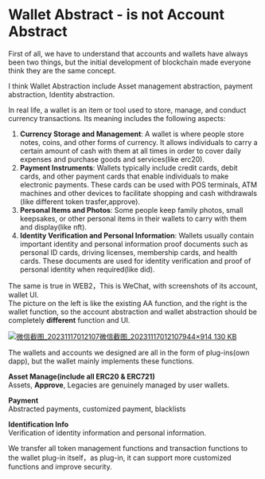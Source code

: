 # Wallet Abstract - is not Account Abstract

First of all, we have to understand that accounts and wallets have always been two things, but the initial development of blockchain made everyone think they are the same concept.

I think Wallet Abstraction include Asset management abstraction, payment abstraction, Identity abstraction.

In real life, a wallet is an item or tool used to store, manage, and conduct currency transactions. Its meaning includes the following aspects:

1. **Currency Storage and Management**: A wallet is where people store notes, coins, and other forms of currency. It allows individuals to carry a certain amount of cash with them at all times in order to cover daily expenses and purchase goods and services(like erc20).
2. **Payment Instruments**: Wallets typically include credit cards, debit cards, and other payment cards that enable individuals to make electronic payments. These cards can be used with POS terminals, ATM machines and other devices to facilitate shopping and cash withdrawals (like different token trasfer,approve).
3. **Personal Items and Photos**: Some people keep family photos, small keepsakes, or other personal items in their wallets to carry with them and display(like nft).
4. **Identity Verification and Personal Information**: Wallets usually contain important identity and personal information proof documents such as personal ID cards, driving licenses, membership cards, and health cards. These documents are used for identity verification and proof of personal identity when required(like did).

The same is true in WEB2，This is WeChat, with screenshots of its account, wallet UI.\
The picture on the left is like the existing AA function, and the right is the wallet function, so the account abstraction and wallet abstraction should be completely **different** function and UI.

[![微信截图\_20231117012107](https://ethresear.ch/uploads/default/optimized/2X/7/713f344f7c20c35d8059216ad27c2a8482fd8829\_2\_516x499.jpeg)微信截图\_20231117012107944×914 130 KB](https://ethresear.ch/uploads/default/original/2X/7/713f344f7c20c35d8059216ad27c2a8482fd8829.jpeg)

The wallets and accounts we designed are all in the form of plug-ins(own dapp), but the wallet mainly implements these functions.

**Asset Manage(include all ERC20 & ERC721)**\
Assets, **Approve**, Legacies are genuinely managed by user wallets.

**Payment**\
Abstracted payments, customized payment, blacklists

**Identification Info**\
Verification of identity information and personal information.

We transfer all token management functions and transaction functions to the wallet plug-in itself，as plug-in, it can support more customized functions and improve security.
